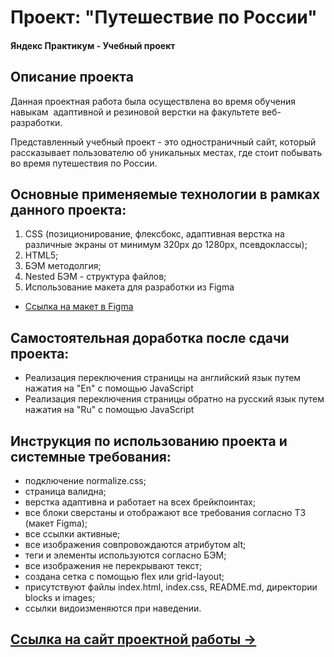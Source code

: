 # Проект: "Путешествие по России"
#### Яндекс Практикум - Учебный проект
## Описание проекта
Данная проектная работа была осуществлена во время обучения  навыкам  адаптивной и резиновой верстки на факультете веб-разработки.

Представленный учебный проект - это одностраничный сайт, который рассказывает пользователю об уникальных местах, где стоит побывать во время путешествия по России.
## Основные применяемые технологии в рамках данного проекта:
  1. CSS (позиционирование, флексбокс, адаптивная верстка на различные экраны от минимум 320рх до 1280рх, псевдоклассы);
  2. HTML5;
  3. БЭМ методолгия;
  4. Nested БЭМ - структура файлов;
  5. Использование макета для разработки из Figma

  * [Ссылка на макет в Figma](https://www.figma.com/file/5S2WSbEFL6awjVWJ0NWL8Q/Sprint-3_-Russia-_-desktop-mobile?node-id=28503%3A0)

## Самостоятельная доработка после сдачи проекта:
* Реализация переключения страницы на английский язык путем нажатия на "En" с помощью JavaScript
* Реализация переключения страницы обратно на русский язык путем нажатия на "Ru" с помощью JavaScript

## Инструкция по использованию проекта и системные требования:
- подключение normalize.css;
- страница валидна;
- верстка адаптивна и работает на всех брейкпоинтах;
- все блоки сверстаны и отображают все требования согласно ТЗ (макет Figma);
- все ссылки активные;
- все изображения совпровождаются атрибутом alt;
- теги и элементы используются согласно БЭМ;
- все изображения не перекрывают текст;
- создана сетка с помощью flex или grid-layout;
- присутствуют файлы index.html, index.css, README.md, директории blocks и images;
- ссылки видоизменяются при наведении.

## [Ссылка на сайт проектной работы &rarr;](https://olga-kozhevina.github.io/russian-travel/)
